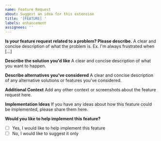 ```yaml
---
name: Feature Request
about: Suggest an idea for this extension
title: '[FEATURE] '
labels: enhancement
assignees: ''
---
```


**Is your feature request related to a problem? Please describe.**
A clear and concise description of what the problem is. Ex. I'm always frustrated when [...]

**Describe the solution you'd like**
A clear and concise description of what you want to happen.

**Describe alternatives you've considered**
A clear and concise description of any alternative solutions or features you've considered.

**Additional Context**
Add any other context or screenshots about the feature request here.

**Implementation Ideas**
If you have any ideas about how this feature could be implemented, please share them here.

**Would you like to help implement this feature?**
- [ ] Yes, I would like to help implement this feature
- [ ] No, I would like to suggest it only 